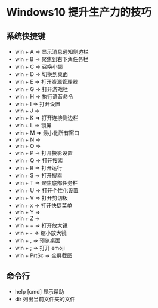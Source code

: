 # Windows10 提升生产力的技巧

## 系统快捷键

- win + A => 显示消息通知侧边栏
- win + B => 聚焦到右下角任务栏
- win + C => 召唤小娜
- win + D => 切换到桌面
- win + E => 打开资源管理器
- win + G => 打开游戏栏
- win + H => 执行语音命令
- win + I => 打开设置
- win + J =>
- win + K => 打开连接侧边栏
- win + L => 锁屏
- win + M => 最小化所有窗口
- win + N =>
- win + O =>
- win + P => 打开投影设置
- win + Q => 打开搜索
- win + R => 打开运行
- win + S => 打开搜索
- win + T => 聚焦底部任务栏
- win + U => 打开个性化设置
- win + V => 打开剪切板
- win + x => 打开快捷菜单
- win + Y =>
- win + Z =>
- win + + => 打开放大镜
- win + - => 缩小放大镜
- win + , => 预览桌面
- win + ; => 打开 emoji
- win + PrtSc => 全屏截图

## 命令行

- help \[cmd\] 显示帮助
- dir 列出当前文件夹的文件

